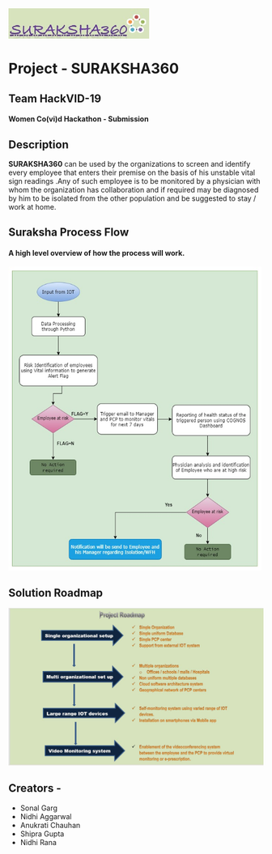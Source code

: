 <img src="Documents/logo_suraksha360.jpg">

# Project - SURAKSHA360
## Team HackVID-19
#### Women Co(vi)d Hackathon - Submission

## Description

<b>SURAKSHA360</b> can be used by the organizations to screen and identify every employee that enters their premise on the basis of his unstable vital sign readings .Any of such employee is to be monitored by a physician with whom the organization has collaboration and if required may be diagnosed by him to be isolated from the other population and be suggested to stay / work at home.

## Suraksha Process Flow

#### A high level overview of how the process will work.

<img src="Documents/Suraksha360_Flowchart.jpg" alt="Girl in a jacket" width="500" height="600">

## Solution Roadmap

<img src="Documents/Solution_Roadmap.JPG">

## Creators -
* Sonal Garg
* Nidhi Aggarwal
* Anukrati Chauhan
* Shipra Gupta
* Nidhi Rana

